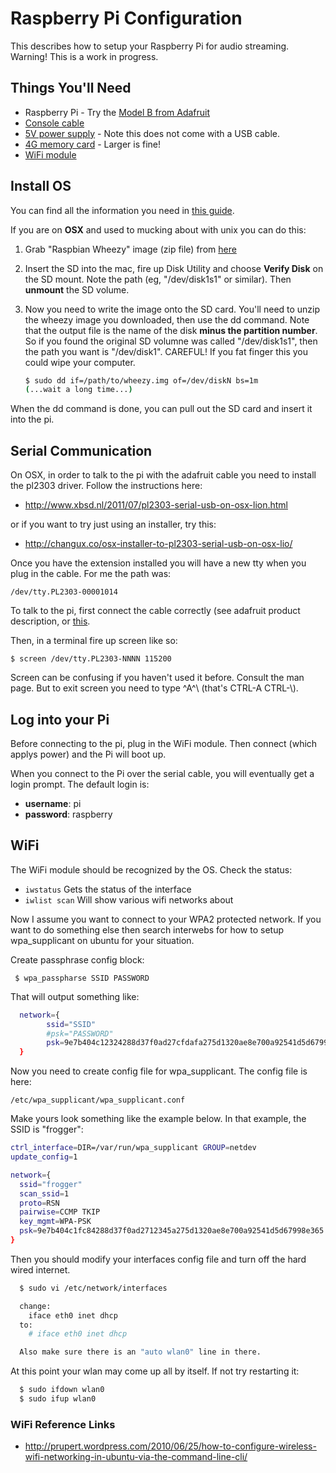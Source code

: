 Raspberry Pi Configuration
==========================

This describes how to setup your Raspberry Pi for audio streaming.
Warning! This is a work in progress.


Things You'll Need
------------------

* Raspberry Pi - Try the [Model B from Adafruit](http://www.adafruit.com/products/998)
* [Console cable](http://www.adafruit.com/products/954)
* [5V power supply](http://www.adafruit.com/products/501) - Note this
  does not come with a USB cable.
* [4G memory card](http://www.adafruit.com/products/102) - Larger is fine!
* [WiFi module](http://www.adafruit.com/products/814)



Install OS
----------

You can find all the information you need in
[this guide](http://elinux.org/RPi_Easy_SD_Card_Setup).

If you are on **OSX** and used to mucking about with unix you can do
this:

1. Grab "Raspbian Wheezy" image (zip file) from
[here](http://www.raspberrypi.org/downloads)

2. Insert the SD into the mac, fire up Disk Utility and choose **Verify
Disk** on the SD mount. Note the path (eg, "/dev/disk1s1" or similar).
Then **unmount** the SD volume.

3. Now you need to write the image onto the SD card. You'll need to
unzip the wheezy image you downloaded, then use the dd command. Note
that the output file is the name of the disk **minus the partition
number**. So if you found the original SD volumne was called
"/dev/disk1s1", then the path you want is "/dev/disk1".  CAREFUL! If you
fat finger this you could wipe your computer.

    ```bash
    $ sudo dd if=/path/to/wheezy.img of=/dev/diskN bs=1m
    (...wait a long time...)
    ```

When the dd command is done, you can pull out the SD card and insert it
into the pi.


Serial Communication
--------------------

On OSX, in order to talk to the pi with the adafruit cable you need to
install the pl2303 driver.  Follow the instructions here:
*  http://www.xbsd.nl/2011/07/pl2303-serial-usb-on-osx-lion.html

or if you want to try just using an installer, try this:
*  http://changux.co/osx-installer-to-pl2303-serial-usb-on-osx-lio/


Once you have the extension installed you will have a new tty when you
plug in the cable. For me the path was:

    /dev/tty.PL2303-00001014

To talk to the pi, first connect the cable correctly (see adafruit
product description, or [this](http://learn.adafruit.com/downloads/pdf/adafruits-raspberry-pi-lesson-5-using-a-console-cable.pdf).

Then, in a terminal fire up screen like so:

    $ screen /dev/tty.PL2303-NNNN 115200


Screen can be confusing if you haven't used it before. Consult the man
page. But to exit screen you need to type ^A^\ (that's CTRL-A CTRL-\\).


Log into your Pi
----------------
Before connecting to the pi, plug in the WiFi module. Then connect
(which applys power) and the Pi will boot up.

When you connect to the Pi over the serial cable, you will eventually
get a login prompt. The default login is:
*  **username**: pi
*  **password**: raspberry


WiFi
----------------
The WiFi module should be recognized by the OS. Check the status:
*  `iwstatus` Gets the status of the interface
*  `iwlist scan` Will show various wifi networks about

Now I assume you want to connect to your WPA2 protected network. If you
want to do something else then search interwebs for how to setup
wpa_supplicant on ubuntu for your situation.

Create passphrase config block:

     $ wpa_passpharse SSID PASSWORD

That will output something like:

```bash
  network={
        ssid="SSID"
        #psk="PASSWORD"
        psk=9e7b404c12324288d37f0ad27cfdafa275d1320ae8e700a92541d5d67998e365
  }
```

Now you need to create config file for wpa_supplicant.  The config file
is here:

    /etc/wpa_supplicant/wpa_supplicant.conf

Make yours look something like the example below. In that example, the
SSID is "frogger":

```bash
ctrl_interface=DIR=/var/run/wpa_supplicant GROUP=netdev
update_config=1

network={
  ssid="frogger"
  scan_ssid=1
  proto=RSN
  pairwise=CCMP TKIP
  key_mgmt=WPA-PSK
  psk=9e7b404c1fc84288d37f0ad2712345a275d1320ae8e700a92541d5d67998e365
}
```

Then you should modify your interfaces config file and turn off the hard
wired internet.

```bash
  $ sudo vi /etc/network/interfaces

  change:
    iface eth0 inet dhcp
  to:
    # iface eth0 inet dhcp

  Also make sure there is an "auto wlan0" line in there.
```

At this point your wlan may come up all by itself. If not try restarting it:

```bash
  $ sudo ifdown wlan0
  $ sudo ifup wlan0
```

### WiFi Reference Links ###

*  http://prupert.wordpress.com/2010/06/25/how-to-configure-wireless-wifi-networking-in-ubuntu-via-the-command-line-cli/
